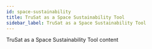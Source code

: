```yaml
---
id: space-sustainability
title: TruSat as a Space Sustainability Tool
sidebar_label: TruSat as a Space Sustainability Tool
---
```


TruSat as a Space Sustainability Tool content
